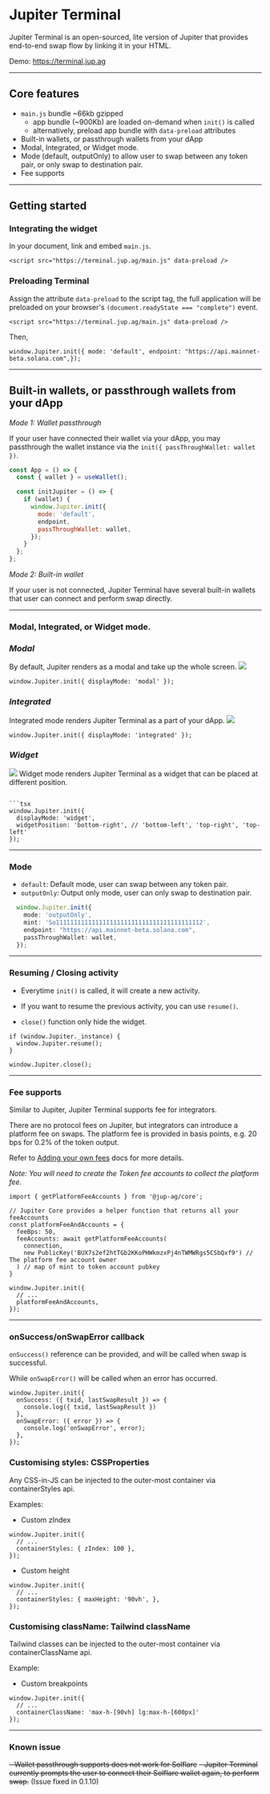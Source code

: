 # Jupiter Terminal

Jupiter Terminal is an open-sourced, lite version of Jupiter that provides end-to-end swap flow by linking it in your HTML.

Demo: https://terminal.jup.ag

---

## Core features

- `main.js` bundle ~66kb gzipped
  - app bundle (~900Kb) are loaded on-demand when `init()` is called
  - alternatively, preload app bundle with `data-preload` attributes
- Built-in wallets, or passthrough wallets from your dApp
- Modal, Integrated, or Widget mode.
- Mode (default, outputOnly) to allow user to swap between any token pair, or only swap to destination pair.
- Fee supports
---

## Getting started

### Integrating the widget

In your document, link and embed `main.js`.

```tsx
<script src="https://terminal.jup.ag/main.js" data-preload />
```
### Preloading Terminal 
Assign the attribute `data-preload` to the script tag, the full application will be preloaded on your browser's `(document.readyState === "complete")` event.
```tsx
<script src="https://terminal.jup.ag/main.js" data-preload />
```

Then, 
```tsx
window.Jupiter.init({ mode: 'default', endpoint: "https://api.mainnet-beta.solana.com",});
```

--- 


## Built-in wallets, or passthrough wallets from your dApp
*_Mode 1: Wallet passthrough_*

If your user have connected their wallet via your dApp, you may passthrough the wallet instance via the `init({ passThroughWallet: wallet })`.

```jsx
const App = () => {
  const { wallet } = useWallet();

  const initJupiter = () => {
    if (wallet) {
      window.Jupiter.init({
        mode: 'default',
        endpoint,
        passThroughWallet: wallet,
      });
    }
  };
};
```

*_Mode 2: Built-in wallet_*

If your user is not connected, Jupiter Terminal have several built-in wallets that user can connect and perform swap directly.

---

### Modal, Integrated, or Widget mode.
### *_Modal_*

By default, Jupiter renders as a modal and take up the whole screen.
<img src="public/demo/modal-demo.png" />

```tsx
window.Jupiter.init({ displayMode: 'modal' });
```

### *_Integrated_*

Integrated mode renders Jupiter Terminal as a part of your dApp.
<img src="public/demo/integrated-demo.png" />

```tsx
window.Jupiter.init({ displayMode: 'integrated' });
```

### *_Widget_*
<img src="public/demo/widget-demo.png" />
Widget mode renders Jupiter Terminal as a widget that can be placed at different position.

```tsx

```tsx
window.Jupiter.init({ 
  displayMode: 'widget',
  widgetPosition: 'bottom-right', // 'bottom-left', 'top-right', 'top-left'
});
```

---

### Mode
- `default`: Default mode, user can swap between any token pair.
- `outputOnly`: Output only mode, user can only swap to destination pair.
```ts
  window.Jupiter.init({
    mode: 'outputOnly',
    mint: 'So11111111111111111111111111111111111111112',
    endpoint: "https://api.mainnet-beta.solana.com",
    passThroughWallet: wallet,
  });
```

---

### Resuming / Closing activity
- Everytime `init()` is called, it will create a new activity. 

- If you want to resume the previous activity, you can use `resume()`.

- `close()` function only hide the widget.

```tsx
if (window.Jupiter._instance) {
  window.Jupiter.resume();
}

window.Jupiter.close();
```

---
### Fee supports
Similar to Jupiter, Jupiter Terminal supports fee for integrators.

There are no protocol fees on Jupiter, but integrators can introduce a platform fee on swaps. The platform fee is provided in basis points, e.g. 20 bps for 0.2% of the token output.


Refer to [Adding your own fees](https://docs.jup.ag/integrating-jupiter/additional-guides/adding-your-own-fees) docs for more details.

*Note: You will need to create the Token fee accounts to collect the platform fee.*

```tsx
import { getPlatformFeeAccounts } from '@jup-ag/core';

// Jupiter Core provides a helper function that returns all your feeAccounts
const platformFeeAndAccounts = {
  feeBps: 50,
  feeAccounts: await getPlatformFeeAccounts(
    connection,
    new PublicKey('BUX7s2ef2htTGb2KKoPHWkmzxPj4nTWMWRgs5CSbQxf9') // The platform fee account owner
  ) // map of mint to token account pubkey
}

window.Jupiter.init({
  // ...
  platformFeeAndAccounts,
});
```
---

### onSuccess/onSwapError callback
`onSuccess()` reference can be provided, and will be called when swap is successful.

While `onSwapError()` will be called when an error has occurred.

```tsx
window.Jupiter.init({
  onSuccess: ({ txid, lastSwapResult }) => {
    console.log({ txid, lastSwapResult })
  },
  onSwapError: ({ error }) => {
    console.log('onSwapError', error);
  },
});
```

### Customising styles: CSSProperties
Any CSS-in-JS can be injected to the outer-most container via containerStyles api.

Examples:
- Custom zIndex

```tsx
window.Jupiter.init({
  // ...
  containerStyles: { zIndex: 100 },
});
```

- Custom height
```tsx
window.Jupiter.init({
  // ...
  containerStyles: { maxHeight: '90vh', },
});
```

### Customising className: Tailwind className
Tailwind classes can be injected to the outer-most container via containerClassName api.

Example:
- Custom breakpoints

```tsx
window.Jupiter.init({
  // ...
  containerClassName: 'max-h-[90vh] lg:max-h-[600px]'
});
```

---

### Known issue

~~- Wallet passthrough supports does not work for Solflare~~
  ~~- Jupiter Terminal currently prompts the user to connect their Solflare wallet again, to perform swap.~~ (Issue fixed in 0.1.10)
